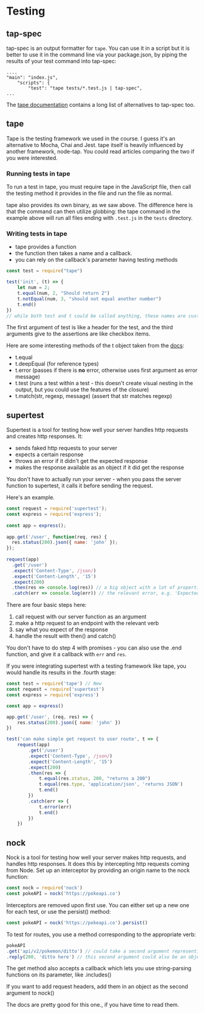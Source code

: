 # Testing

## tap-spec

tap-spec is an output formatter for ```tape```. You can use it in a script but it is better to use it in the command line via your package.json, by piping the results of your test command into tap-spec:

```
....
"main": "index.js",
    "scripts": {
        "test": "tape tests/*.test.js | tap-spec",
...
```

The [tape documentation](https://www.npmjs.com/package/tape) contains a long list of alternatives to tap-spec too.

## tape

Tape is the testing framework we used in the course. I guess it's an alternative to Mocha, Chai and Jest. tape itself is heavily influenced by another framework, node-tap. You could read articles comparing the two if you were interested.

### Running tests in tape
To run a test in tape, you must require tape in the JavaScript file, then call the testing method it provides in the file and run the file as normal.

tape also provides its own binary, as we saw above. The difference here is that the command can then utilize globbing: the tape command in the example above will run all files ending with ```.test.js``` in the ```tests``` directory.

### Writing tests in tape

- tape provides a function 
- the function then takes a name and a callback.
- you can rely on the callback's parameter having testing methods

```javascript
const test = require("tape")

test('init', (t) => {
    let num = 2;
    t.equal(num, 2, "Should return 2")
    t.notEqual(num, 3, "should not equal another number")
    t.end()
})
// while both test and t could be called anything, these names are customary. This is how you'll find them in the docs, for instance.
```

The first argument of test is like a header for the test, and the third arguments give to the assertions are like checkbox items. 

Here are some interesting methods of the t object taken from the [docs](https://www.npmjs.com/package/tape):

- t.equal
- t.deepEqual (for reference types)
- t.error (passes if there is __no__ error, otherwise uses first argument as error message)
- t.test (runs a test within a test - this doesn't create visual nesting in the output, but you could use the features of the closure)
- t.match(str, regexp, message) (assert that str matches regexp)

## supertest

Supertest is a tool for testing how well your server handles http requests and creates http responses. It:

- sends faked http requests to your server
- expects a certain response
- throws an error if it didn't get the expected response
- makes the response available as an object if it did get the response

You don't have to actually run your server - when you pass the server function to supertest, it calls it before sending the request.

Here's an example.

```javascript
const request = require('supertest');
const express = require('express');
 
const app = express();
 
app.get('/user', function(req, res) {
  res.status(200).json({ name: 'john' });
});
 
request(app)
  .get('/user')
  .expect('Content-Type', /json/)
  .expect('Content-Length', '15')
  .expect(200)
  .then(res => console.log(res)) // a big object with a lot of properties
  .catch(err => console.log(err)) // the relevant error, e.g. 'Expected content-length to be 15, instead got 16'
```

There are four basic steps here:
1. call request with our server function as an argument
2. make a http request to an endpoint with the relevant verb
3. say what you expect of the response
4. handle the result with then() and catch()

You don't have to do step 4 with promises - you can also use the .end function, and give it a callback with ```err``` and ```res```.

If you were integrating supertest with a testing framework like tape, you would handle its results in the .fourth stage:

```javascript
const test = require('tape') // New
const request = require('supertest')
const express = require('express')

const app = express()

app.get('/user', (req, res) => {
    res.status(200).json({ name: 'john' })
})

test('can make simple get request to user route', t => {
    request(app)
        .get('/user')
        .expect('Content-Type', /json/)
        .expect('Content-Length', '15')
        .expect(200)
        .then(res => {
            t.equal(res.status, 200, "returns a 200")
            t.equal(res.type, 'application/json', 'returns JSON')
            t.end()
        }) 
        .catch(err => {
            t.error(err)
            t.end()
        })
    })
```


## nock

Nock is a tool for testing how well your server makes http requests, and handles http responses. It does this by intercepting http requests coming from Node. Set up an interceptor by providing an origin name to the nock function:

```javascript
const nock = require('nock')
const pokeAPI = nock('https://pokeapi.co')
```

Interceptors are removed upon first use. You can either set up a new one for each test, or use the persist() method:

```javascript
const pokeAPI = nock('https://pokeapi.co').persist()
```

To test for routes, you use a method corresponding to the appropriate verb:

```javascript
pokeAPI
.get('api/v2/pokemon/ditto') // could take a second argument representing body of request
.reply(200, 'ditto here') // this second argument could also be an object representing JSON
```

The get method also accepts a callback which lets you use string-parsing functions on its parameter, like .includes()

If you want to add request headers, add them in an object as the second argument to nock()

The docs are pretty good for this one., if you have time to read them.